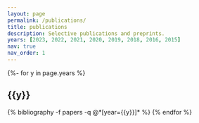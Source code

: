 ```yaml
---
layout: page
permalink: /publications/
title: publications
description: Selective publications and preprints.
years: [2023, 2022, 2021, 2020, 2019, 2018, 2016, 2015]
nav: true
nav_order: 1
---
```

<!-- _pages/publications.md -->
<div class="publications">

{%- for y in page.years %}
  <h2 class="year">{{y}}</h2>
  {% bibliography -f papers -q @*[year={{y}}]* %}
{% endfor %}

</div>
